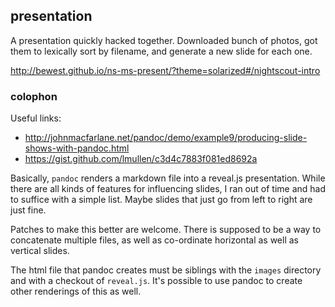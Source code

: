 
## presentation

A presentation quickly hacked together.
Downloaded bunch of photos, got them to lexically sort by filename,
and generate a new slide for each one.

http://bewest.github.io/ns-ms-present/?theme=solarized#/nightscout-intro

### colophon

Useful links:

* http://johnmacfarlane.net/pandoc/demo/example9/producing-slide-shows-with-pandoc.html
* https://gist.github.com/lmullen/c3d4c7883f081ed8692a 

Basically, `pandoc` renders a markdown file into a reveal.js
presentation.  While there are all kinds of features for influencing
slides, I ran out of time and had to suffice with a simple list.
Maybe slides that just go from left to right are just fine.

Patches to make this better are welcome.  There is supposed to be a way to
concatenate multiple files, as well as co-ordinate horizontal as well as
vertical slides.

The html file that pandoc creates must be siblings with the `images` directory
and with a checkout of `reveal.js`.  It's possible to use pandoc to create
other renderings of this as well.

